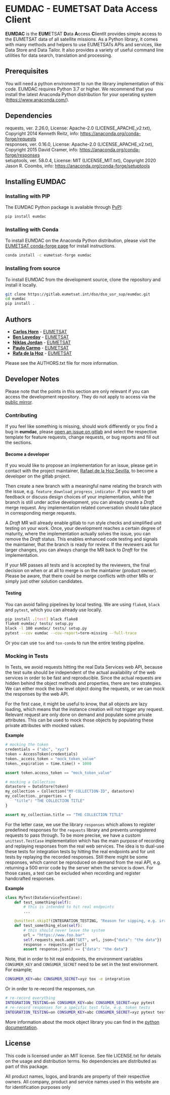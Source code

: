 # EUMDAC - EUMETSAT Data Access Client

**EUMDAC** is the **EUM**ETSAT **D**ata **A**ccess **C**lientIt provides simple access to the EUMETSAT data of all satellite missions. As a Python library, it comes with many methods and helpers to use EUMETSATs APIs and services, like Data Store and Data Tailor. It also provides a variety of useful command line utilities for data search, translation and processing.

## Prerequisites
 
You will need a python environment to run the library implementation of this code. EUMDAC requires Python 3.7 or higher. We recommend that you install the latest Anaconda Python distribution for your operating system (https://www.anaconda.com/).

## Dependencies
requests,   ver. 2.26.0, License: Apache-2.0 (LICENSE_APACHE_v2.txt), Copyright 2014 Kenneth Reitz,   info: https://anaconda.org/conda-forge/requests  \
responses,  ver. 0.16.0, License: Apache-2.0 (LICENSE_APACHE_v2.txt), Copyright 2015 David Cramer,    info: https://anaconda.org/conda-forge/responses  \
setuptools, ver. 58.0.4, License: MIT (LICENSE_MIT.txt),              Copyright 2020 Jason R. Coombs, info: https://anaconda.org/conda-forge/setuptools  

## Installing EUMDAC

### Installing with PIP

The EUMDAC Python package is available through [PyPI](https://pypi.org/):
```bash
pip install eumdac
```

### Installing with Conda

To install EUMDAC on the Anaconda Python distribution, please visit the [EUMETSAT conda-forge page](https://anaconda.org/Eumetsat/repo) for install instructions.
```bash
conda install -c eumetsat-forge eumdac
```

### Installing from source

To install EUMDAC from the development source, clone the repository and install it locally.

```bash
git clone https://gitlab.eumetsat.int/dso/dso_usr_sup/eumdac.git
cd eumdac
pip install .
```

## Authors
* [**Carlos Horn**](mailto://ops@eumetsat.int) - [EUMETSAT](http://www.eumetsat.int)
* [**Ben Loveday**](mailto://ops@eumetsat.int) - [EUMETSAT](http://www.eumetsat.int)
* [**Niklas Jordan**](mailto://ops@eumetsat.int) - [EUMETSAT](http://www.eumetsat.int)
* [**Paulo Carmo**](mailto://ops@eumetsat.int) - [EUMETSAT](http://www.eumetsat.int)
* [**Rafa de la Hoz**](mailto://ops@eumetsat.int) - [EUMETSAT](http://www.eumetsat.int)

Please see the AUTHORS.txt file for more information.

## Developer Notes

Please note that the points in this section are only relevant if you can access the development repository. They do not apply to access via the [public mirror](https://gitlab.eumetsat.int/dso/dso_usr_sup/eumdac.git).

### Contributing

If you feel like something is missing, should work differently or you find a bug in **eumdac**, please [open an issue on gitlab](https://gitlab.eumetsat.int/dso/dso_usr_sup/eumdac-/issues/new) and select the 
respective template for feature requests, change requests, or bug reports and fill out the sections.

#### Become a developer
If you would like to propose an implementation for an issue, please get in contact with the project maintainer, [Rafael de la Hoz Sevilla](https://gitlab.eumetsat.int/rafadelahoz), to become a developer on the gitlab project. 

Then create a new branch with a meaningful name relating the branch with the issue, e.g. `feature_download_progress_indicator`. 
If you want to get feedback or discuss design choices of your implementation, while the branch is still under active development, you can already create a *Draft* merge request. Any implementation related conversation should take place in corresponding merge requests.

A *Draft* MR will already enable gitlab to run style checks and simplified unit testing on your work. Once, your development reaches a certain degree of maturity, where the implementation actually solves the issue, you can remove the *Draft* status. This enables enhanced code testing and signals the maintainer, that the branch is ready for review. If the reviewers ask for larger changes, you can always change the MR back to *Draft* for the implementation.

If your MR passes all tests and is accepted by the reviewers, the final decision on when or at all to merge is on the maintainer (product owner). Please be aware, that there could be merge conflicts with other MRs or simply just other solution candidates.

#### Testing
You can avoid failing pipelines by local testing. We are using `flake8`, `black` and `pytest`, which you can already use locally.

```bash
pip install .[test] black flake8
flake8 eumdac/ tests/ setup.py
black -l 100 eumdac/ tests/ setup.py
pytest --cov eumdac --cov-report=term-missing --full-trace
```

Or you can use `tox` and `tox-conda` to run the entire testing pipeline.

### Mocking in Tests

In Tests, we avoid requests hitting the real Data Services web API, because the test suite should be independent of the actual availability of the web services in order to be fast and reproducible. Since the actual requests are hidden behind the object methods and properties, there are two strategies. We can either mock the low level object doing the requests, or we can mock the responses by the web API. 

For the first case, it might be useful to know, that all objects are lazy loading, which means that the instance creation will not trigger any request. Relevant request are only done on demand and populate some private attributes. This can be used to mock those objects by populating these private attributes 
with mocked values.

**Example**
```python
# mocking the token
credentials = ("abc", "xyz")
token = AccessToken(credentials)
token._access_token = "mock_token_value"
token._expiration = time.time() + 1000

assert token.access_token == "mock_token_value"

# mocking a Collection
datastore = DataStore(token)
my_collection = Collection("MY-COLLECTION-ID", datastore)
my_collection._properties = {
    "title": "THE COLLECTION TITLE"
}

assert my_collection.title == "THE COLLECTION TITLE"
```

For the letter case, we use the library `responses` which allows to register predefined responses for the `requests` library and prevents unregistered requests to pass through. To be more precise, we have a custom `unittest.TestCase` implementation which has the main purpose of recording and replaying responses from the real web services. The idea is to dual-use these tests for integration tests by hitting the real endpoints and for unit tests by replaying the recorded responses. Still there might be some responses, which cannot be reproduced on demand from the real API, e.g. returning a 500 error code by the server when the service is down. For those cases, a test can be excluded when recording and register handcrafted responses.

**Example**
```python
class MyTest(DataServiceTestCase):
    def test_something(self):
        # this is intended to hit real endpoints
        ...

    @unittest.skipIf(INTEGRATION_TESTING, "Reason for sipping, e.g. irreproducible on demand!")
    def test_something_else(self):
        # this should never leave the system
        url = "https://www.foo.bar"
        self.requests_mock.add("GET", url, json={"data": "the data"})
        response = requests.get(url)
        assert response.json() == {"data": "the data"}
```

Note, that in order to hit real endpoints, the environment variables `CONSUMER_KEY` and `CONSUMER_SECRET` need to be set in the test environment. For example;

```bash
CONSUMER_KEY=abc CONSUMER_SECRET=xyz tox -e integration
```
Or in order to re-record the responses, run
```bash
# re-record everything
INTEGRATION_TESTING=on CONSUMER_KEY=abc CONSUMER_SECRET=xyz pytest
# re-record responses for a specific test file, e.g. token tests
INTEGRATION_TESTING=on CONSUMER_KEY=abc CONSUMER_SECRET=xyz pytest tests/test_token.py
```

More information about the mock object library you can find in the [python documentation](https://docs.python.org/3/library/unittest.mock.html).

## License
 
This code is licensed under an MIT license. See file LICENSE.txt for details on the usage and distribution terms. No dependencies are distributed as part of this package.

All product names, logos, and brands are property of their respective owners. All company, product and service names used in this website are for identification purposes only
